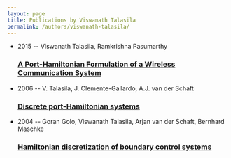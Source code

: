 ```yaml
---
layout: page
title: Publications by Viswanath Talasila
permalink: /authors/viswanath-talasila/
---
```


<ul class="post-list">
<li><span class='post-meta'>2015 -- Viswanath Talasila, Ramkrishna Pasumarthy</span><h3><a class='post-link' href='../../a-port-hamiltonian-formulation-of-a-wireless-communication-system'>A Port-Hamiltonian Formulation of a Wireless Communication System</a></h3></li>
<li><span class='post-meta'>2006 -- V. Talasila, J. Clemente-Gallardo, A.J. van der Schaft</span><h3><a class='post-link' href='../../discrete-port-hamiltonian-systems'>Discrete port-Hamiltonian systems</a></h3></li>
<li><span class='post-meta'>2004 -- Goran Golo, Viswanath Talasila, Arjan van der Schaft, Bernhard Maschke</span><h3><a class='post-link' href='../../hamiltonian-discretization-of-boundary-control-systems'>Hamiltonian discretization of boundary control systems</a></h3></li>

</ul>
